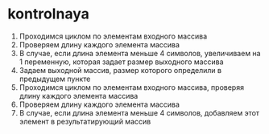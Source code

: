 # kontrolnaya
1. Проходимся циклом по элементам входного массива
2. Проверяем длину каждого элемента массива
3. В случае, если длина элемента меньше 4 символов, увеличиваем на 1 переменную, которая задает размер выходного массива
4. Задаем выходной массив, размер которого определили в предыдущем пункте
5. Проходимся циклом по элементам входного массива, проверяя длину каждого элемента массива
6. Проверяем длину каждого элемента массива
7. В случае, если длина элемента меньше 4 символов, добавляем этот элемент в результатирующий массив
